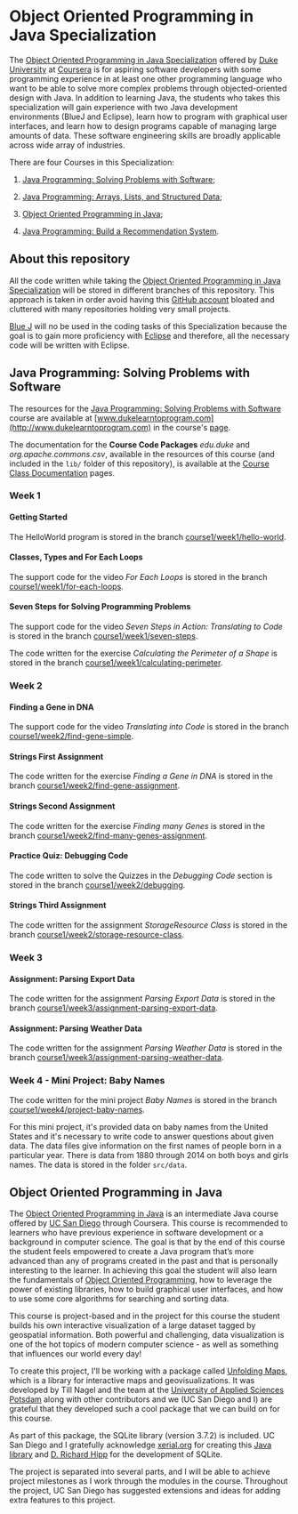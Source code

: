 # Object Oriented Programming in Java Specialization

The [Object Oriented Programming in Java Specialization](https://www.coursera.org/specializations/object-oriented-programming) offered by [Duke University](https://www.coursera.org/duke) at [Coursera](https://www.coursera.org) is for aspiring software developers with some programming experience in at least one other programming language who want to be able to solve more complex problems through objected-oriented design with Java. In addition to learning Java, the students who takes this specialization will gain experience with two Java development environments (BlueJ and Eclipse), learn how to program with graphical user interfaces, and learn how to design programs capable of managing large amounts of data. These software engineering skills are broadly applicable across wide array of industries.


There are four Courses in this Specialization:

1. [Java Programming: Solving Problems with Software](https://www.coursera.org/learn/java-programming);

2. [Java Programming: Arrays, Lists, and Structured Data](https://www.coursera.org/learn/java-programming-arrays-lists-data);

4. [Object Oriented Programming in Java](https://www.coursera.org/learn/object-oriented-java);

5. [Java Programming: Build a Recommendation System](https://www.coursera.org/learn/data-structures-optimizing-performance).

## About this repository

All the code written while taking the [Object Oriented Programming in Java Specialization](https://www.coursera.org/specializations/object-oriented-programming) will be stored in different branches of this repository. This approach is taken in order avoid having this [GitHub account](https://github.com/EnduranceCode) bloated and cluttered with many repositories holding very small projects.

[Blue J](https://www.bluej.org/) will no be used in the coding tasks of this Specialization because the goal is to gain more proficiency with [Eclipse](https://www.eclipse.org) and therefore, all the necessary code will be written with Eclipse.

## Java Programming: Solving Problems with Software

The resources for the [Java Programming: Solving Problems with Software](https://www.coursera.org/learn/java-programming) course are available at [www.dukelearntoprogram.com](http://www.dukelearntoprogram.com) in the course's [page](http://www.dukelearntoprogram.com/course2).

The documentation for the **Course Code Packages** *edu.duke* and *org.apache.commons.csv*, available in the resources of this course (and included in the `lib/` folder of this repository), is available at the [Course Class Documentation](http://www.dukelearntoprogram.com/course2/doc/javadoc/index.html?course=2) pages.

### Week 1

#### Getting Started

The HelloWorld program is stored in the branch [course1/week1/hello-world](https://github.com/EnduranceCode/JavaCourseraDuke/tree/course1/week1/hello-world).

#### Classes, Types and For Each Loops

The support code for the video *For Each Loops* is stored in the branch [course1/week1/for-each-loops](https://github.com/EnduranceCode/JavaCourseraDuke/tree/course1/week1/for-each-loops).

#### Seven Steps for Solving Programming Problems

The support code for the video *Seven Steps in Action: Translating to Code* is stored in the branch [course1/week1/seven-steps](https://github.com/EnduranceCode/JavaCourseraDuke/tree/course1/week1/seven-steps).

The code written for the exercise *Calculating the Perimeter of a Shape* is stored in the branch [course1/week1/calculating-perimeter](https://github.com/EnduranceCode/JavaCourseraDuke/tree/course1/week1/calculating-perimeter).

### Week 2

#### Finding a Gene in DNA

The support code for the video *Translating into Code* is stored in the branch [course1/week2/find-gene-simple](https://github.com/EnduranceCode/JavaCourseraDuke/tree/course1/week2/find-gene-simple).

#### Strings First Assignment

The code written for the exercise *Finding a Gene in DNA* is stored in the branch [course1/week2/find-gene-assignment](https://github.com/EnduranceCode/JavaCourseraDuke/tree/course1/week2/find-gene-assignment).

#### Strings Second Assignment

The code written for the exercise *Finding many Genes* is stored in the branch [course1/week2/find-many-genes-assignment](https://github.com/EnduranceCode/JavaCourseraDuke/tree/course1/week2/find-many-genes-assignment).

#### Practice Quiz: Debugging Code

The code written to solve the Quizzes in the *Debugging Code* section is stored in the branch [course1/week2/debugging](https://github.com/EnduranceCode/JavaCourseraDuke/tree/course1/week2/debugging).

#### Strings Third Assignment

The code written for the assignment *StorageResource Class* is stored in the branch [course1/week2/storage-resource-class](https://github.com/EnduranceCode/JavaCourseraDuke/tree/course1/week2/storage-resource-class).

### Week 3

#### Assignment: Parsing Export Data

The code written for the assignment *Parsing Export Data* is stored in the branch [course1/week3/assignment-parsing-export-data](https://github.com/EnduranceCode/JavaCourseraDuke/tree/course1/week3/assignment-parsing-export-data).

#### Assignment: Parsing Weather Data

The code written for the assignment *Parsing Weather Data* is stored in the branch [course1/week3/assignment-parsing-weather-data](https://github.com/EnduranceCode/JavaCourseraDuke/tree/course1/week3/assignment-parsing-weather-data).

### Week 4 - Mini Project: Baby Names

The code written for the mini project *Baby Names* is stored in the branch [course1/week4/project-baby-names](https://github.com/EnduranceCode/JavaCourseraDuke/tree/course1/week4/project-baby-names).

For this mini project, it's provided data on baby names from the United States and it's necessary to write code to answer questions about given data. The data files give information on the first names of people born in a particular year. There is data from 1880 through 2014 on both boys and girls names. The data is stored in the folder `src/data`.

## Object Oriented Programming in Java

The [Object Oriented Programming in Java](https://www.coursera.org/learn/object-oriented-java) is an intermediate Java course offered by 
[UC San Diego](https://www.coursera.org/ucsd) through Coursera. This course is recommended to learners who have previous experience in software development or a background in computer science.  The goal is that by the end of this course the student feels empowered to create a Java program that’s more advanced than any of programs created in the past and that is personally interesting to the learner. In achieving this goal the student will also learn the fundamentals of [Object Oriented Programming](https://en.wikipedia.org/wiki/Object-oriented_programming), how to leverage the power of existing libraries, how to build graphical user interfaces, and how to use some core algorithms for searching and sorting data.

This course is project-based and in the project for this course the student builds his own interactive visualization of a large dataset tagged by geospatial information. Both powerful and challenging, data visualization is one of the hot topics of modern computer science - as well as something that influences our world every day!

To create this project, I'll be working with a package called [Unfolding Maps](http://unfoldingmaps.org/), which is a library for interactive maps and geovisualizations. It was developed by Till Nagel and the team at the [University of Applied Sciences Potsdam](https://www.en.fh-potsdam.de/) along with other contributors and we (UC San Diego and I) are grateful that they developed such a cool package that we can build on for this course.

As part of this package, the SQLite library (version 3.7.2) is included. UC San Diego and I gratefully acknowledge [xerial.org](https://xerial.org/) for creating this [Java library](https://bitbucket.org/xerial/sqlite-jdbc/) and [D. Richard Hipp](https://en.wikipedia.org/wiki/D._Richard_Hipp) for the development of SQLite.

The project is separated into several parts, and I will be able to achieve project milestones as I work through the modules in the course. Throughout the project, UC San Diego has suggested extensions and ideas for adding extra features to this project.
